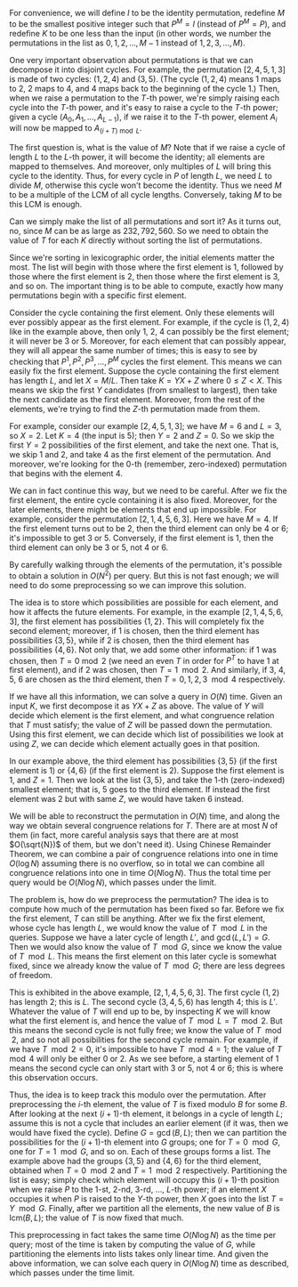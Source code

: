 For convenience, we will define $I$ to be the identity permutation, redefine $M$ to be the smallest positive integer such that $P^M = I$ (instead of $P^M = P$), and redefine $K$ to be one less than the input (in other words, we number the permutations in the list as $0, 1, 2, \ldots, M-1$ instead of $1, 2, 3, \ldots, M$).

One very important observation about permutations is that we can decompose it into disjoint cycles. For example, the permutation $[2, 4, 5, 1, 3]$ is made of two cycles: $(1, 2, 4)$ and $(3, 5)$. (The cycle $(1, 2, 4)$ means 1 maps to 2, 2 maps to 4, and 4 maps back to the beginning of the cycle 1.) Then, when we raise a permutation to the $T$-th power, we're simply raising each cycle into the $T$-th power, and it's easy to raise a cycle to the $T$-th power; given a cycle $(A_0, A_1, \ldots, A_{L-1})$, if we raise it to the $T$-th power, element $A_i$ will now be mapped to $A_{(i+T)\bmod L}$.

The first question is, what is the value of $M$? Note that if we raise a cycle of length $L$ to the $L$-th power, it will become the identity; all elements are mapped to themselves. And moreover, only multiples of $L$ will bring this cycle to the identity. Thus, for every cycle in $P$ of length $L$, we need $L$ to divide $M$, otherwise this cycle won't become the identity. Thus we need $M$ to be a multiple of the $\text{LCM}$ of all cycle lengths. Conversely, taking $M$ to be this $\text{LCM}$ is enough.

Can we simply make the list of all permutations and sort it? As it turns out, no, since $M$ can be as large as $232{,}792{,}560$. So we need to obtain the value of $T$ for each $K$ directly without sorting the list of permutations.

Since we're sorting in lexicographic order, the initial elements matter the most. The list will begin with those where the first element is 1, followed by those where the first element is 2, then those where the first element is 3, and so on. The important thing is to be able to compute, exactly how many permutations begin with a specific first element.

Consider the cycle containing the first element. Only these elements will ever possibly appear as the first element. For example, if the cycle is $(1, 2, 4)$ like in the example above, then only 1, 2, 4 can possibly be the first element; it will never be 3 or 5. Moreover, for each element that can possibly appear, they will all appear the same number of times; this is easy to see by checking that $P^1, P^2, P^3, \ldots, P^M$ cycles the first element. This means we can easily fix the first element. Suppose the cycle containing the first element has length $L$, and let $X = M/L$. Then take $K = YX + Z$ where $0 \leq Z < X$. This means we skip the first $Y$ candidates (from smallest to largest), then take the next candidate as the first element. Moreover, from the rest of the elements, we're trying to find the $Z$-th permutation made from them.

For example, consider our example $[2, 4, 5, 1, 3]$; we have $M = 6$ and $L = 3$, so $X = 2$. Let $K = 4$ (the input is 5); then $Y = 2$ and $Z = 0$. So we skip the first $Y = 2$ possibilities of the first element, and take the next one. That is, we skip 1 and 2, and take 4 as the first element of the permutation. And moreover, we're looking for the $0$-th (remember, zero-indexed) permutation that begins with the element 4.

We can in fact continue this way, but we need to be careful. After we fix the first element, the entire cycle containing it is also fixed. Moreover, for the later elements, there might be elements that end up impossible. For example, consider the permutation $[2, 1, 4, 5, 6, 3]$. Here we have $M = 4$. If the first element turns out to be 2, then the third element can only be 4 or 6; it's impossible to get 3 or 5. Conversely, if the first element is 1, then the third element can only be 3 or 5, not 4 or 6.

By carefully walking through the elements of the permutation, it's possible to obtain a solution in $O(N^2)$ per query. But this is not fast enough; we will need to do some preprocessing so we can improve this solution.

The idea is to store which possibilities are possible for each element, and how it affects the future elements. For example, in the example $[2, 1, 4, 5, 6, 3]$, the first element has possibilities $\{1, 2\}$. This will completely fix the second element; moreover, if 1 is chosen, then the third element has possibilities $\{3, 5\}$, while if 2 is chosen, then the third element has possibilities $\{4, 6\}$. Not only that, we add some other information: if 1 was chosen, then $T = 0 \bmod 2$ (we need an even $T$ in order for $P^T$ to have 1 at first element), and if 2 was chosen, then $T = 1 \mod 2$. And similarly, if 3, 4, 5, 6 are chosen as the third element, then $T = 0, 1, 2, 3 \mod 4$ respectively.

If we have all this information, we can solve a query in $O(N)$ time. Given an input $K$, we first decompose it as $YX + Z$ as above. The value of $Y$ will decide which element is the first element, and what congruence relation that $T$ must satisfy; the value of $Z$ will be passed down the permutation. Using this first element, we can decide which list of possibilities we look at using $Z$, we can decide which element actually goes in that position.

In our example above, the third element has possibilities $\{3, 5\}$ (if the first element is 1) or $\{4, 6\}$ (if the first element is 2). Suppose the first element is 1, and $Z = 1$. Then we look at the list $\{3, 5\}$, and take the 1-th (zero-indexed) smallest element; that is, 5 goes to the third element. If instead the first element was 2 but with same $Z$, we would have taken 6 instead.

We will be able to reconstruct the permutation in $O(N)$ time, and along the way we obtain several congruence relations for $T$. There are at most $N$ of them (in fact, more careful analysis says that there are at most $O(\sqrt{N})$ of them, but we don't need it). Using Chinese Remainder Theorem, we can combine a pair of congruence relations into one in time $O(\log N)$ assuming there is no overflow, so in total we can combine all congruence relations into one in time $O(N \log N)$. Thus the total time per query would be $O(N \log N)$, which passes under the limit.

The problem is, how do we preprocess the permutation? The idea is to compute how much of the permutation has been fixed so far. Before we fix the first element, $T$ can still be anything. After we fix the first element, whose cycle has length $L$, we would know the value of $T \mod L$ in the queries. Suppose we have a later cycle of length $L'$, and $\gcd(L, L') = G$. Then we would also know the value of $T \mod G$, since we know the value of $T \mod L$. This means the first element on this later cycle is somewhat fixed, since we already know the value of $T \mod G$; there are less degrees of freedom.

This is exhibited in the above example, $[2, 1, 4, 5, 6, 3]$. The first cycle $(1, 2)$ has length 2; this is $L$. The second cycle $(3, 4, 5, 6)$ has length 4; this is $L'$. Whatever the value of $T$ will end up to be, by inspecting $K$ we will know what the first element is, and hence the value of $T \mod L = T \mod 2$. But this means the second cycle is not fully free; we know the value of $T \mod 2$, and so not all possibilities for the second cycle remain. For example, if we have $T \mod 2 = 0$, it's impossible to have $T \mod 4 = 1$; the value of $T \mod 4$ will only be either 0 or 2. As we see before, a starting element of 1 means the second cycle can only start with 3 or 5, not 4 or 6; this is where this observation occurs.

Thus, the idea is to keep track this modulo over the permutation. After preprocessing the $i$-th element, the value of $T$ is fixed modulo $B$ for some $B$. After looking at the next $(i+1)$-th element, it belongs in a cycle of length $L$; assume this is not a cycle that includes an earlier element (if it was, then we would have fixed the cycle). Define $G = \gcd(B, L)$; then we can partition the possibilities for the $(i+1)$-th element into $G$ groups; one for $T = 0 \mod G$, one for $T = 1 \mod G$, and so on. Each of these groups forms a list. The example above had the groups $\{3, 5\}$ and $\{4, 6\}$ for the third element, obtained when $T = 0 \mod 2$ and $T = 1 \mod 2$ respectively. Partitioning the list is easy; simply check which element will occupy this $(i+1)$-th position when we raise $P$ to the $1$-st, $2$-nd, $3$-rd, $\ldots$, $L$-th power; if an element $X$ occupies it when $P$ is raised to the $Y$-th power, then $X$ goes into the list $T = Y \mod G$. Finally, after we partition all the elements, the new value of $B$ is $\text{lcm}(B, L)$; the value of $T$ is now fixed that much.

This preprocessing in fact takes the same time $O(N \log N)$ as the time per query; most of the time is taken by computing the value of $G$, while partitioning the elements into lists takes only linear time. And given the above information, we can solve each query in $O(N \log N)$ time as described, which passes under the time limit.